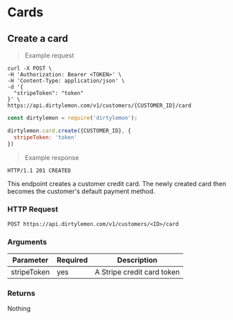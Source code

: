 # Cards

## Create a card

> Example request

```shell
curl -X POST \
-H 'Authorization: Bearer <TOKEN>' \
-H 'Content-Type: application/json' \
-d '{
  "stripeToken": "token"
}' \
https://api.dirtylemon.com/v1/customers/{CUSTOMER_ID}/card
```

```javascript
const dirtylemon = require('dirtylemon');

dirtylemon.card.create({CUSTOMER_ID}, {
  stripeToken: 'token'
})
```

> Example response

```http
HTTP/1.1 201 CREATED
```

This endpoint creates a customer credit card. The newly created card then becomes the customer's default payment method.

### HTTP Request

`POST https://api.dirtylemon.com/v1/customers/<ID>/card`

### Arguments

| Parameter | Required | Description |
| --------- | -------- | ------------|
| stripeToken | yes | A Stripe credit card token |

### Returns

Nothing
